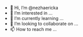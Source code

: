 - 👋 Hi, I’m @nezhaericka
- 👀 I’m interested in ...
- 🌱 I’m currently learning ...
- 💞️ I’m looking to collaborate on ...
- 📫 How to reach me ...

<!---
nezhaericka/nezhaericka is a ✨ special ✨ repository because its `README.md` (this file) appears on your GitHub profile.
You can click the Preview link to take a look at your changes.
--->
